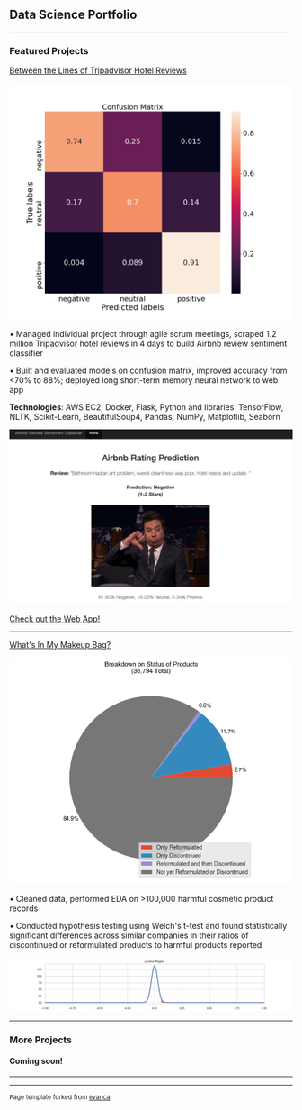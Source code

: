 ## Data Science Portfolio

---

### Featured Projects 

[Between the Lines of Tripadvisor Hotel Reviews](https://github.com/chelseanbr/between-the-lines-hotels)

<img src="https://github.com/chelseanbr/between-the-lines-hotels/blob/setup/imgs/neural_net_cm/confusion_matrix_test_lstm_6epochs_20200608-07:34:50.png"/>

• Managed individual project through agile scrum meetings, scraped 1.2 million Tripadvisor hotel reviews in 4 days to build Airbnb review sentiment classifier

• Built and evaluated models on confusion matrix, improved accuracy from <70% to 88%; deployed long short-term memory neural network to web app

**Technologies**: AWS EC2, Docker, Flask, Python and libraries: TensorFlow, NLTK, Scikit-Learn, BeautifulSoup4, Pandas, NumPy, Matplotlib, Seaborn

<img src="https://github.com/chelseanbr/between-the-lines-hotels/blob/setup/imgs/site_pred_neg.png"/>

[Check out the Web App!](/sample_page)

---
[What's In My Makeup Bag?](https://github.com/chelseanbr/Whats-In-My-Makeup-Bag)

<img src="https://github.com/chelseanbr/Whats-In-My-Makeup-Bag/blob/eda/images/pie_product_status.png"/>

• Cleaned data, performed EDA on >100,000 harmful cosmetic product records

• Conducted hypothesis testing using Welch's t-test and found statistically
significant differences across similar companies in their ratios of discontinued or reformulated products to harmful products reported

<img src="https://github.com/chelseanbr/Whats-In-My-Makeup-Bag/blob/eda/images/hyp_test_estee_chanel.png"/>

<!-- ---
[Project 3 Title](http://example.com/)
<img src="images/dummy_thumbnail.jpg?raw=true"/> -->

---

### More Projects

#### Coming soon!
<!-- - [Project 1 Title](http://example.com/)
- [Project 2 Title](http://example.com/)
- [Project 3 Title](http://example.com/)
- [Project 4 Title](http://example.com/)
- [Project 5 Title](http://example.com/) -->

---




---
<p style="font-size:11px">Page template forked from <a href="https://github.com/evanca/quick-portfolio">evanca</a></p>
<!-- Remove above link if you don't want to attibute -->
